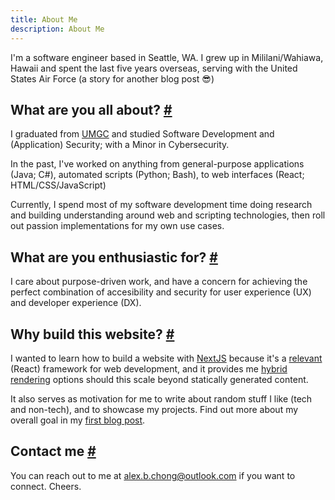 ```yaml
---
title: About Me
description: About Me
---
```


I'm a software engineer based in Seattle, WA. I grew up in Mililani/Wahiawa, Hawaii and spent the last five years overseas, serving with the United States Air Force (a story for another blog post 😎)

## What are you all about? [#](#what-are-you-all-about)

I graduated from [UMGC](https://www.umgc.edu/academic-programs/bachelors-degrees/software-development-and-security.cfm) and studied Software Development and (Application) Security; with a Minor in Cybersecurity.

In the past, I've worked on anything from general-purpose applications (Java; C#), automated scripts (Python; Bash), to web interfaces (React; HTML/CSS/JavaScript)

Currently, I spend most of my software development time doing research and building understanding around web and scripting technologies, then roll out passion implementations for my own use cases.

## What are you enthusiastic for? [#](#what-are-you-enthusiastic-for)

I care about purpose-driven work, and have a concern for achieving the perfect combination of accesibility and security for user experience (UX) and developer experience (DX).

## Why build this website? [#](#why-build-this-website)

I wanted to learn how to build a website with [NextJS](https://nextjs.org/) because it's a [relevant](https://nextjs.org/showcase) (React) framework for web development, and it provides me [hybrid rendering](https://nextjs.org/docs/advanced-features/automatic-static-optimization) options should this scale beyond statically generated content.

It also serves as motivation for me to write about random stuff I like (tech and non-tech), and to showcase my projects. Find out more about my overall goal in my [first blog post](/post/telegraphing-competence).

## Contact me [#](#contact-me)

You can reach out to me at [alex.b.chong@outlook.com](mailto:alex.b.chong@outlook.com) if you want to connect. Cheers.

